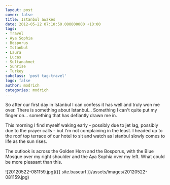 ```yaml
---
layout: post
cover: false
title: Istanbul awakes
date: 2012-05-22 07:10:50.000000000 +10:00
tags: 
- Travel
- Aya Sophia
- Bosporus
- Istanbul
- Laura
- Lucas
- Sultanahmet
- Sunrise
- Turkey
subclass: 'post tag-travel'
logo: false
author: modrich
categories: modrich
---
```

So after our first day in Istanbul I can confess it has well and truly won me over. There is something about Istanbul... Something I can't quite put my finger on... something that has defiantly drawn me in.

This morning I find myself waking early - possibly due to jet lag, possibly due to the prayer calls - but I'm not complaining in the least. I headed up to the roof top terrace of our hotel to sit and watch as Istanbul slowly comes to life as the sun rises.

The outlook is across the Golden Horn and the Bosporus, with the Blue Mosque over my right shoulder and the Aya Sophia over my left. What could be more pleasant than this.

![20120522-081159.jpg]({{ site.baseurl }}/assets/images/20120522-081159.jpg)


